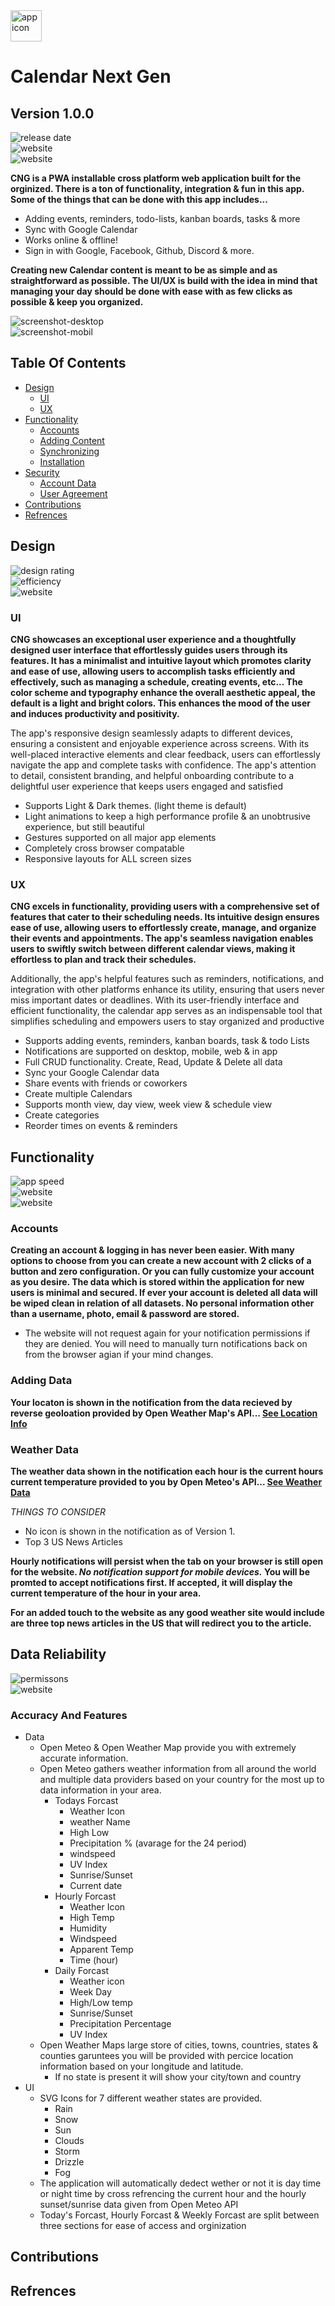 <img style="width: 50px; height: 50px;" src="./public/favicon.svg" alt="app icon" />

# Calendar Next Gen

## Version 1.0.0

<img src="https://img.shields.io/badge/Release-TBT-orange?style=for-the-badge&logo=react" alt="release date" /><br />
<img src="https://img.shields.io/badge/Web-Visit Site-violet?style=for-the-badge&logo=appveyor" alt="website" /><br />
<img src="https://img.shields.io/badge/License-MIT-indigo?style=for-the-badge&logo=opensourceinitiative" alt="website" /><br />

<p><b>CNG is a PWA installable cross platform web application built for the orginized. There is a ton of functionality, integration & fun in this app. Some of the things that can be done with this app includes...</b></p>

<ul>
<li>Adding events, reminders, todo-lists, kanban boards, tasks & more</li>
<li>Sync with Google Calendar</li>
<li>Works online & offline!</li>
<li>Sign in with Google, Facebook, Github, Discord & more.</li>
</ul>

<p><b>Creating new Calendar content is meant to be as simple and as straightforward as possible. The UI/UX is build with the idea in mind that managing your day should be done with ease with as few clicks as possible & keep you organized.</b></p>

<img src="./public/screenshots/calng-desktop.png" alt="screenshot-desktop" /><br/>
<img src="./public/screenshots/calng-mobile.png" alt="screenshot-mobil" /><br/>

## Table Of Contents

- <a href="#design">Design</a>
  - <a href="#ui">UI</a>
  - <a href="#ux">UX</a>
- <a href="#functionality">Functionality</a>
  - <a href="#accounts">Accounts</a>
  - <a href="#adding-content">Adding Content</a>
  - <a href="#syncronizing">Synchronizing</a>
  - <a href="#installation">Installation</a>
- <a href="#security">Security</a>
  - <a href="#account-data">Account Data</a>
  - <a href="#user-agreement">User Agreement</a>
- <a href="#contributions">Contributions</a>
- <a href="#refrences">Refrences</a>

## Design

<img src="https://img.shields.io/badge/UI/UX-Optimal-green?style=flat&logo=appveyor" alt="design rating" /><br />
<img src="https://img.shields.io/badge/Effecient-10/10-green?style=flat&logo=appveyor" alt="efficiency" /><br />
<img src="https://img.shields.io/badge/Sleek-10/10-green?style=flat&logo=databricks" alt="website" /><br />

### UI

<p><b>CNG showcases an exceptional user experience and a thoughtfully designed user interface that effortlessly guides users through its features. It has a minimalist and intuitive layout which promotes clarity and ease of use, allowing users to accomplish tasks efficiently and effectively, such as managing a schedule, creating events, etc... The color scheme and typography enhance the overall aesthetic appeal, the default is a light and bright colors. This enhances the mood of the user and induces productivity and positivity.</b></p>

<p>The app's responsive design seamlessly adapts to different devices, ensuring a consistent and enjoyable experience across screens. With its well-placed interactive elements and clear feedback, users can effortlessly navigate the app and complete tasks with confidence. The app's attention to detail, consistent branding, and helpful onboarding contribute to a delightful user experience that keeps users engaged and satisfied</b></p>

<ul>
<li>Supports Light & Dark themes. (light theme is default)</li>
<li>Light animations to keep a high performance profile & an unobtrusive experience, but still beautiful</li>
<li>Gestures supported on all major app elements</li>
<li>Completely cross browser compatable</li>
<li>Responsive layouts for ALL screen sizes</li>
</ul>

### UX

<p><b>CNG excels in functionality, providing users with a comprehensive set of features that cater to their scheduling needs. Its intuitive design ensures ease of use, allowing users to effortlessly create, manage, and organize their events and appointments. The app's seamless navigation enables users to swiftly switch between different calendar views, making it effortless to plan and track their schedules.</b></p>

<p>Additionally, the app's helpful features such as reminders, notifications, and integration with other platforms enhance its utility, ensuring that users never miss important dates or deadlines. With its user-friendly interface and efficient functionality, the calendar app serves as an indispensable tool that simplifies scheduling and empowers users to stay organized and productive</b></p>

<ul>
<li>Supports adding events, reminders, kanban boards, task & todo Lists</li>
<li>Notifications are supported on desktop, mobile, web & in app</li>
<li>Full CRUD functionality. Create, Read, Update & Delete all data</li>
<li>Sync your Google Calendar data</li>
<li>Share events with friends or coworkers</li>
<li>Create multiple Calendars</li>
<li>Supports month view, day view, week view & schedule view</li>
<li>Create categories</li>
<li>Reorder times on events & reminders</li>
</ul>

## Functionality 

<img src="https://img.shields.io/badge/Speed-10/10-green?style=flat&logo=appveyor" alt="app speed" /><br />
<img src="https://img.shields.io/badge/Informative-10/10-green?style=flat&logo=appveyor" alt="website" /><br />
<img src="https://img.shields.io/badge/Data Reliability-10/10-green?style=flat&logo=appveyor" alt="website" /><br />

### Accounts

<p><b>Creating an account & logging in has never been easier. With many options to choose from you can create a new account with 2 clicks of a button and zero configuration. Or you can fully customize your account as you desire. The data which is stored within the application for new users is minimal and secured. If ever your account is deleted all data will be wiped clean in relation of all datasets. No personal information other than a username, photo, email & password are stored.</b></p>

<ul>
<li>The website will not request again for your notification permissions if they are denied. You will need to manually turn notifications back on from the browser agian if your mind changes.</li>
</ul>

### Adding Data

<p><b>Your locaton is shown in the notification from the data recieved by reverse geoloation provided by Open Weather Map's API... <a href="#location">See Location Info</a></b></p>

### Weather Data

<p><b>The weather data shown in the notification each hour is the current hours current temperature provided to you by Open Meteo's API... <a href="#weather-data">See Weather Data</a></b></p>

<p><i>THINGS TO CONSIDER</i></p>

<ul>
<li>No icon is shown in the notification as of Version 1.</li>
<li>Top 3 US News Articles</li>
</ul>

<p><b>Hourly notifications will persist when the tab on your browser is still open for the website. <i>No notification support for mobile devices.</i> You will be promted to accept notifications first. If accepted, it will display the current temperature of the hour in your area.</b></p>

<p><b>For an added touch to the website as any good weather site would include are three top news articles in the US that will redirect you to the article.</b></p>

## Data Reliability

<img src="https://img.shields.io/badge/Accurancy-8/10-green?style=flat&logo=appveyor" alt="permissons" /><br />
<img src="https://img.shields.io/badge/UI-8/10-green?style=flat&logo=uikit" alt="website" /><br />

### Accuracy And Features

- Data
  - Open Meteo & Open Weather Map provide you with extremely accurate information.
  - Open Meteo gathers weather information from all around the world and multiple data providers based on your country for the most up to data information in your area.
    - Todays Forcast
      - Weather Icon
      - weather Name
      - High Low
      - Precipitation % (avarage for the 24 period)
      - windspeed
      - UV Index
      - Sunrise/Sunset
      - Current date
    - Hourly Forcast
      - Weather Icon
      - High Temp
      - Humidity
      - Windspeed
      - Apparent Temp
      - Time (hour)
    - Daily Forcast
      - Weather icon
      - Week Day
      - High/Low temp
      - Sunrise/Sunset
      - Precipitation Percentage
      - UV Index
  - Open Weather Maps large store of cities, towns, countries, states & counties garuntees you will be provided with percice location information based on your longitude and latitude.
    - If no state is present it will show your city/town and country
- UI
  - SVG Icons for 7 different weather states are provided.
    - Rain
    - Snow
    - Sun
    - Clouds
    - Storm
    - Drizzle
    - Fog
  - The application will automatically dedect wether or not it is day time or night time by cross refrencing the current hour and the hourly sunset/sunrise data given from Open Meteo API
  - Today's Forcast, Hourly Forcast & Weekly Forcast are split between three sections for ease of access and orginization

## Contributions

## Refrences
